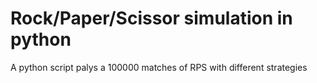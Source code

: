 # Rock/Paper/Scissor simulation in python
A python script palys a 100000 matches of RPS with different strategies
